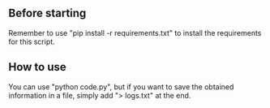 ## Before starting

Remember to use "pip install -r requirements.txt" to install the requirements for this script.

## How to use

You can use "python code.py", but if you want to save the obtained information in a file, simply add "> logs.txt" at the end.
